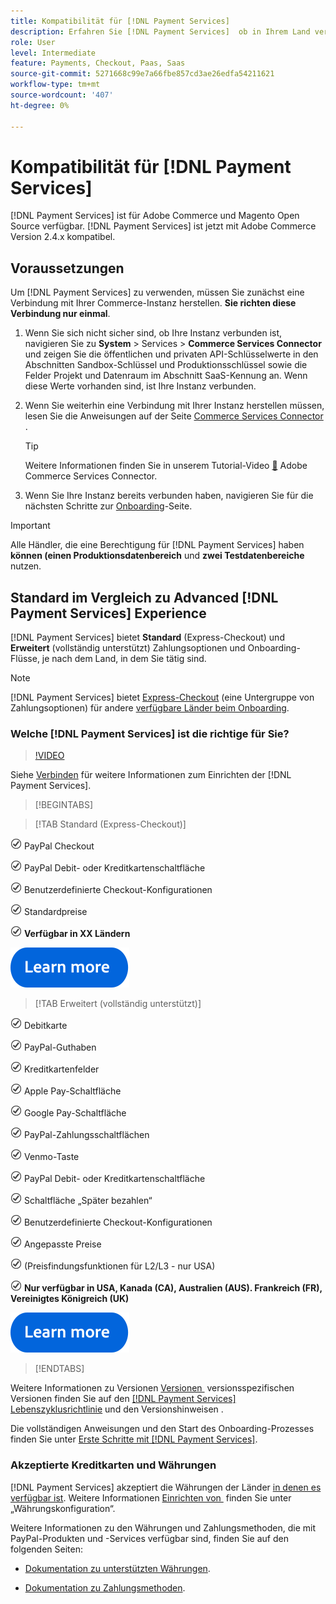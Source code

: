 ```yaml
---
title: Kompatibilität für [!DNL Payment Services]
description: Erfahren Sie [!DNL Payment Services]  ob in Ihrem Land verfügbar ist und ob es mit Ihrer Adobe Commerce-Version kompatibel ist.
role: User
level: Intermediate
feature: Payments, Checkout, Paas, Saas
source-git-commit: 5271668c99e7a66fbe857cd3ae26edfa54211621
workflow-type: tm+mt
source-wordcount: '407'
ht-degree: 0%

---
```



# Kompatibilität für [!DNL Payment Services]

[!DNL Payment Services] ist für Adobe Commerce und Magento Open Source verfügbar. [!DNL Payment Services] ist jetzt mit Adobe Commerce Version 2.4.x kompatibel.

## Voraussetzungen

Um [!DNL Payment Services] zu verwenden, müssen Sie zunächst eine Verbindung mit Ihrer Commerce-Instanz herstellen. **Sie richten diese Verbindung nur einmal**.

1. Wenn Sie sich nicht sicher sind, ob Ihre Instanz verbunden ist, navigieren Sie zu **System** > Services > **Commerce Services Connector** und zeigen Sie die öffentlichen und privaten API-Schlüsselwerte in den Abschnitten Sandbox-Schlüssel und Produktionsschlüssel sowie die Felder Projekt und Datenraum im Abschnitt SaaS-Kennung an. Wenn diese Werte vorhanden sind, ist Ihre Instanz verbunden.

1. Wenn Sie weiterhin eine Verbindung mit Ihrer Instanz herstellen müssen, lesen Sie die Anweisungen auf der Seite [Commerce Services Connector](../landing/saas.md) .

   >[!TIP]
   >
   > Weitere Informationen finden Sie in unserem Tutorial-Video [&#128279;](https://experienceleague.adobe.com/de/docs/commerce-learn/tutorials/admin/adobe-commerce-services/configure-adobe-commerce-services-connector) Adobe Commerce Services Connector.

1. Wenn Sie Ihre Instanz bereits verbunden haben, navigieren Sie für die nächsten Schritte zur [Onboarding](onboard.md)-Seite.

>[!IMPORTANT]
>
> Alle Händler, die eine Berechtigung für [!DNL Payment Services] haben **können (einen Produktionsdatenbereich** und **zwei Testdatenbereiche** nutzen.

## Standard im Vergleich zu Advanced [!DNL Payment Services] Experience

[!DNL Payment Services] bietet **Standard** (Express-Checkout) und **Erweitert** (vollständig unterstützt) Zahlungsoptionen und Onboarding-Flüsse, je nach dem Land, in dem Sie tätig sind.

>[!NOTE]
>
> [!DNL Payment Services] bietet [Express-Checkout](../payment-services/payments-options.md) (eine Untergruppe von Zahlungsoptionen) für andere [verfügbare Länder beim Onboarding](../payment-services/production.md#complete-merchant-onboarding).

### Welche [!DNL Payment Services] ist die richtige für Sie?

>[!VIDEO](https://video.tv.adobe.com/v/3447927?captions=ger)

Siehe [Verbinden](connect.md) für weitere Informationen zum Einrichten der [!DNL Payment Services].

>[!BEGINTABS]

>[!TAB Standard (Express-Checkout)]

![check](assets/icon-check.png) PayPal Checkout

![check](assets/icon-check.png) PayPal Debit- oder Kreditkartenschaltfläche

![check](assets/icon-check.png) Benutzerdefinierte Checkout-Konfigurationen

![check](assets/icon-check.png) Standardpreise

![check](assets/icon-check.png) **Verfügbar in XX Ländern**

[![Weitere Informationen](assets/learn-more-button.svg)](onboard.md)

>[!TAB Erweitert (vollständig unterstützt)]

![check](assets/icon-check.png) Debitkarte

![check](assets/icon-check.png) PayPal-Guthaben

![Überprüfen](assets/icon-check.png) Kreditkartenfelder

![check](assets/icon-check.png) Apple Pay-Schaltfläche

![check](assets/icon-check.png) Google Pay-Schaltfläche

![check](assets/icon-check.png) PayPal-Zahlungsschaltflächen

![check](assets/icon-check.png) Venmo-Taste

![check](assets/icon-check.png) PayPal Debit- oder Kreditkartenschaltfläche

![check](assets/icon-check.png) Schaltfläche „Später bezahlen“

![check](assets/icon-check.png) Benutzerdefinierte Checkout-Konfigurationen

![check](assets/icon-check.png) Angepasste Preise

![check](assets/icon-check.png) (Preisfindungsfunktionen für L2/L3 - nur USA)

![check](assets/icon-check.png) **Nur verfügbar in USA, Kanada (CA), Australien (AUS). Frankreich (FR), Vereinigtes Königreich (UK)**

[![Weitere Informationen](assets/learn-more-button.svg)](onboard.md)

>[!ENDTABS]

Weitere Informationen zu Versionen [&#x200B; Versionen &#x200B;](https://experienceleague.adobe.com/docs/commerce-operations/release/planning/lifecycle-policy.html?lang=de) versionsspezifischen Versionen finden Sie auf den [[!DNL Payment Services] Lebenszyklusrichtlinie](release-notes.md) und den Versionshinweisen .

Die vollständigen Anweisungen und den Start des Onboarding-Prozesses finden Sie unter [Erste Schritte mit [!DNL Payment Services]](onboard.md).

### Akzeptierte Kreditkarten und Währungen

[!DNL Payment Services] akzeptiert die Währungen der Länder [in denen es verfügbar ist](#availability). Weitere Informationen [&#x200B; Einrichten von &#x200B;](https://experienceleague.adobe.com/docs/commerce-admin/stores-sales/site-store/currency/currency-configuration.html?lang=de) finden Sie unter „Währungskonfiguration“.

Weitere Informationen zu den Währungen und Zahlungsmethoden, die mit PayPal-Produkten und -Services verfügbar sind, finden Sie auf den folgenden Seiten:

* [Dokumentation zu unterstützten Währungen](https://developer.paypal.com/docs/reports/reference/paypal-supported-currencies/).

* [Dokumentation zu Zahlungsmethoden](https://developer.paypal.com/docs/checkout/payment-methods/).
